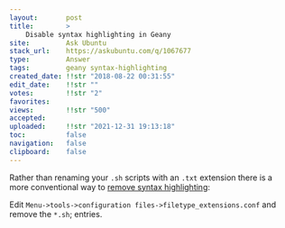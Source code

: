 ```yaml
---
layout:       post
title:        >
    Disable syntax highlighting in Geany
site:         Ask Ubuntu
stack_url:    https://askubuntu.com/q/1067677
type:         Answer
tags:         geany syntax-highlighting
created_date: !!str "2018-08-22 00:31:55"
edit_date:    !!str ""
votes:        !!str "2"
favorites:    
views:        !!str "500"
accepted:     
uploaded:     !!str "2021-12-31 19:13:18"
toc:          false
navigation:   false
clipboard:    false
---
```


Rather than renaming your `.sh` scripts with an `.txt` extension there is a more conventional way to [remove syntax highlighting][1]:

Edit `Menu->tools->configuration files->filetype_extensions.conf` and remove the `*.sh`; entries.


  [1]: https://github.com/geany/geany/issues/1596
